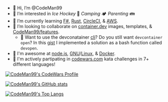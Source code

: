 - 👋 Hi, I’m @CodeMan99
- 👀 I’m interested in _Ice Hockey_ 🏒 _Camping_ 🏕️ _Parenting_ 👪
- 🌱 I’m currently learning [F#](https://github.com/dotnet/fsharp), [Rust](https://www.rust-lang.org), [CircleCI](https://circleci.com/docs/getting-started/), & [AWS](https://aws.amazon.com).
- 💞️ I’m looking to collaborate on [container.dev](https://containers.dev) images, templates, & [CodeMan99/features](https://github.com/CodeMan99/features).
    - 📂 Want to use the devconatainer [cli](https://www.npmjs.com/package/@devcontainers/cli)? Do you still want `devcontainer open`? In this [gist](https://gist.github.com/CodeMan99/852d8539bd35a347a48d4a6119ff70e7) I implemented a solution as a bash function called `devopen`.
- 🎉 I'm awesome at [node.js](https://nodejs.org), [GNU](https://www.gnu.org/software/software.html#allgnupkgs)/[Linux](https://ubuntu.com), & [Docker](https://www.docker.com).
- 🤺 I'm actively partipating in [codewars.com](https://www.codewars.com/users/CodeMan99) kata challenges in 7+ different languages!

[![CodeMan99's CodeWars Profile](https://www.codewars.com/users/CodeMan99/badges/large)](https://www.codewars.com/users/CodeMan99)

<!---
CodeMan99/CodeMan99 is a ✨ special ✨ repository because its `README.md` (this file) appears on your GitHub profile.
You can click the Preview link to take a look at your changes.
--->

[![CodeMan99's GitHub stats](https://github-readme-stats.vercel.app/api?username=CodeMan99&count_private=true&_version=1)](https://github.com/anuraghazra/github-readme-stats)

[![CodeMan99's Top Langs](https://github-readme-stats.vercel.app/api/top-langs/?username=CodeMan99&layout=compact&_version=1)](https://github.com/anuraghazra/github-readme-stats)
